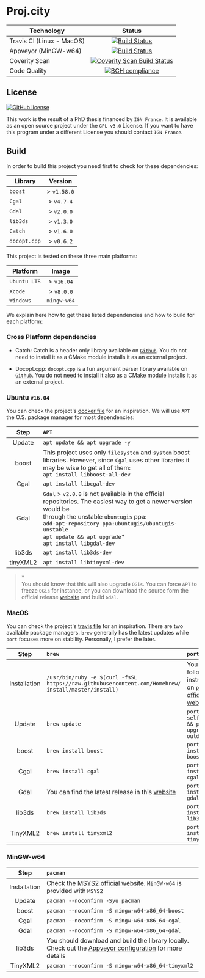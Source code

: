 # Proj.city

| Technology               | Status        |
| ------------------------ |:-------------:|
| Travis CI (Linux - MacOS)| [![Build Status](https://travis-ci.org/Ethiy/3DSceneModel.svg?branch=master)](https://travis-ci.org/Ethiy/3DSceneModel)|
| Appveyor (MinGW-w64)     | [![Build Status](https://ci.appveyor.com/api/projects/status/855pa36o55g3hwq7/branch/master?svg=true)](https://ci.appveyor.com/project/Ethiy/3DSceneModel/branch/master)|
| Coverity Scan            |[![Coverity Scan Build Status](https://scan.coverity.com/projects/11095/badge.svg)](https://scan.coverity.com/projects/3dscenemodel)|
| Code Quality             |[![BCH compliance](https://bettercodehub.com/edge/badge/ethiy/proj.city?branch=dev)](https://bettercodehub.com/)

## License

[![GitHub license](https://img.shields.io/badge/license-GPL3.0-blue.svg)](/LICENSE)

This work is the result of a PhD thesis financed by `IGN France`. It is available as an open source project under the `GPL v3.0` License. If you want to have this program under a different License you should contact `IGN France`.

## Build

In order to build this project you need first to check for these dependencies:

| Library               | Version       |
| --------------------- |:-------------:|
| `boost`               | > `v1.58.0`   |
| `Cgal`                | > `v4.7-4`    |
| `Gdal`                | > `v2.0.0`    |
| `lib3ds`              | > `v1.3.0`    |
| `Catch`               | > `v1.6.0`    |
| `docopt.cpp`          | > `v0.6.2`    |

 This project is tested on these three main platforms:

| Platform              | Image         |
| --------------------- |:-------------:|
| `Ubuntu LTS`          | > `v16.04`    |
| `Xcode`               | > `v8.0.0`    |
| `Windows`             | `mingw-w64`   |

 We explain here how to get these listed dependencies and how to build for each platform:

### Cross Platform dependencies

* Catch:
    Catch is a header only library available on [`Github`](https://github.com/philsquared/Catch). You do not need to install it as a CMake module installs it as an external project.

* Docopt.cpp:
    `docopt.cpp` is a fun argument parser library available on [`Github`](https://github.com/docopt/docopt.cpp). You do not need to install it also as a CMake module installs it as an external project.

### Ubuntu `v16.04`

You can check the project's [docker file](Dockerfile) for an inspiration. We will use `APT` the O.S. package manager for most dependencies:

| Step         | `APT`           |
|:------------:|:------------- |
| Update       | `apt update && apt upgrade -y` |
| boost        | This project uses only  `filesystem` and `system` boost libraries. However, since `Cgal` uses other libraries it <br>may be wise to get all of them:<br>`apt install libboost-all-dev` |
| Cgal         | `apt install libcgal-dev` |
| Gdal         | `Gdal` > `v2.0.0` is not available in the official repositories. The easiest way to get a newer version would be <br>through the unstable `ubuntugis` ppa:<br>`add-apt-repository ppa:ubuntugis/ubuntugis-unstable`<br>`apt update && apt upgrade`*<br>`apt install libgdal-dev`|
| lib3ds       | `apt install lib3ds-dev` |
| tinyXML2       | `apt install libtinyxml-dev` |

>\*\
You should know that this will also upgrade `QGis`. You can force `APT` to freeze `QGis` for instance, or you can download the source form the official release [website](https://trac.osgeo.org/gdal/wiki/DownloadSource) and build `Gdal`.

### MacOS

You can check the project's [travis file](/.travis.yml) for an inspiration. There are two available package managers. `brew` generally has the latest updates while `port` focuses more on stability. Personally, I prefer the later.

| Step         | `brew`        | `port`        |
|:------------:|:------------- |:------------- |
| Installation | `/usr/bin/ruby -e $(curl -fsSL https://raw.githubusercontent.com/Homebrew/`<br>`install/master/install)` | You should follow the instructions on [`port` official website](https://www.macports.org/install.php) |
| Update       | `brew update` | `port selfupdate && port upgrade outdated` |
| boost        | `brew install boost` | `port install boost` |
| Cgal         | `brew install cgal` | `port install cgal` |
| Gdal         | You can find the latest release in this [website](http://www.kyngchaos.com/software/frameworks) | `port install gdal` |
| lib3ds       | `brew install lib3ds` | `port install lib3ds13` |
| TinyXML2     | `brew install tinyxml2` | `port install tinyxml2` |

### MinGW-w64

| Step         | `pacman`      |
|:------------:|:------------- |
| Installation  | Check the [MSYS2 official website](http://www.msys2.org). `MinGW-w64` is provided with `MSYS2` |
| Update       | `pacman --noconfirm -Syu pacman` |
| boost        | `pacman --noconfirm -S mingw-w64-x86_64-boost` |
| Cgal         | `pacman --noconfirm -S mingw-w64-x86_64-cgal` |
| Gdal         | `pacman --noconfirm -S mingw-w64-x86_64-gdal`|
| lib3ds       | You should download and build the library locally. Check out the [Appveyor configuration](appveyor.yml/#L35) for more details |
| TinyXML2     | `pacman --noconfirm -S mingw-w64-x86_64-tinyxml2`|
